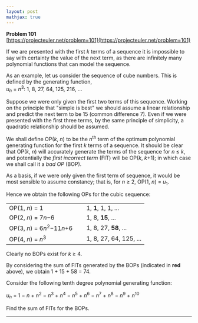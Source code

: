 ```yaml
---
layout: post
mathjax: true
---
```

**Problem 101**  
[https://projecteuler.net/problem=101](https://projecteuler.net/problem=101)

<p>If we are presented with the first <var>k</var> terms of a sequence it is impossible to say with certainty the value of the next term, as there are infinitely many polynomial functions that can model the sequence.</p>
<p>As an example, let us consider the sequence of cube numbers. This is defined by the generating function, <br /><var>u</var><sub><var>n</var></sub> = <var>n</var><sup>3</sup>: 1, 8, 27, 64, 125, 216, ...</p>
<p>Suppose we were only given the first two terms of this sequence. Working on the principle that "simple is best" we should assume a linear relationship and predict the next term to be 15 (common difference 7). Even if we were presented with the first three terms, by the same principle of simplicity, a quadratic relationship should be assumed.</p>
<p>We shall define OP(<var>k</var>, <var>n</var>) to be the <var>n</var><sup>th</sup> term of the optimum polynomial generating function for the first <var>k</var> terms of a sequence. It should be clear that OP(<var>k</var>, <var>n</var>) will accurately generate the terms of the sequence for <var>n</var> ≤ <var>k</var>, and potentially the <i>first incorrect term</i> (FIT) will be OP(<var>k</var>, <var>k</var>+1); in which case we shall call it a <i>bad OP</i> (BOP).</p>
<p>As a basis, if we were only given the first term of sequence, it would be most sensible to assume constancy; that is, for <var>n</var> ≥ 2, OP(1, <var>n</var>) = <var>u</var><sub>1</sub>.</p>
<p>Hence we obtain the following OPs for the cubic sequence:</p>
<div class="margin_left">
<table><tr><td>OP(1, <var>n</var>) = 1</td>
<td>1, <span class="red"><b>1</b></span>, 1, 1, ...</td>
</tr><tr><td>OP(2, <var>n</var>) = 7<var>n</var>−6</td>
<td>1, 8, <span class="red"><b>15</b></span>, ...</td>
</tr><tr><td>OP(3, <var>n</var>) = 6<var>n</var><sup>2</sup>−11<var>n</var>+6     </td>
<td>1, 8, 27, <span class="red"><b>58</b></span>, ...</td>
</tr><tr><td>OP(4, <var>n</var>) = <var>n</var><sup>3</sup></td>
<td>1, 8, 27, 64, 125, ...</td>
</tr></table></div>
<p>Clearly no BOPs exist for <var>k</var> ≥ 4.</p>
<p>By considering the sum of FITs generated by the BOPs (indicated in <span class="red"><b>red</b></span> above), we obtain 1 + 15 + 58 = 74.</p>
<p>Consider the following tenth degree polynomial generating function:</p>
<p class="center"><var>u</var><sub><var>n</var></sub> = 1 − <var>n</var> + <var>n</var><sup>2</sup> − <var>n</var><sup>3</sup> + <var>n</var><sup>4</sup> − <var>n</var><sup>5</sup> + <var>n</var><sup>6</sup> − <var>n</var><sup>7</sup> + <var>n</var><sup>8</sup> − <var>n</var><sup>9</sup> + <var>n</var><sup>10</sup></p>
<p>Find the sum of FITs for the BOPs.</p>

---
